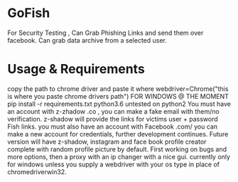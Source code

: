 # GoFish
For Security Testing , Can Grab Phishing Links and send them over facebook. Can grab data archive from a selected user.
  
  
  
# Usage & Requirements
copy the path to chrome driver and paste it where webdriver=Chrome("this is where you paste chrome drivers path")
FOR WINDOWS @ THE MOMENT
pip install -r requirements.txt
python3.6 
untested on python2
You must have an account with z-zhadow .co , you can make a fake email with them/no verification. z-shadow will provide the links for victims user + password Fish links. 
you must also have an account with Facebook .com/ you can make a new account for credentials,
further development continues.
Future version will have z-shadow, instagram and face book profile creator complete with random profile picture by default.
First working on bugs and more options, then a proxy with an ip changer with a nice gui. 
currently only for windows unless you supply a webdriver with your os type in place of chromedriverwin32.


